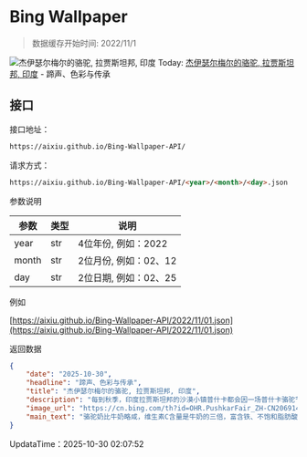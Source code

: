 # Bing Wallpaper

> 数据缓存开始时间: 2022/11/1

![杰伊瑟尔梅尔的骆驼, 拉贾斯坦邦, 印度](https://cn.bing.com/th?id=OHR.PushkarFair_ZH-CN2069143641_1920x1080.webp)
Today: [杰伊瑟尔梅尔的骆驼, 拉贾斯坦邦, 印度](https://cn.bing.com/th?id=OHR.PushkarFair_ZH-CN2069143641_1920x1080.webp) - 蹄声、色彩与传承

## 接口

接口地址：

```html
https://aixiu.github.io/Bing-Wallpaper-API/
```

请求方式：

```html
https://aixiu.github.io/Bing-Wallpaper-API/<year>/<month>/<day>.json
```

参数说明

| 参数 | 类型 | 说明 |
| - | - | - |
| year | str | 4位年份, 例如：2022 |
| month | str | 2位月份, 例如：02、12 |
| day | str | 2位日期, 例如：02、25 |

例如

[https://aixiu.github.io/Bing-Wallpaper-API/2022/11/01.json](https://aixiu.github.io/Bing-Wallpaper-API/2022/11/01.json)

返回数据

```json
{
    "date": "2025-10-30",
    "headline": "蹄声、色彩与传承",
    "title": "杰伊瑟尔梅尔的骆驼, 拉贾斯坦邦, 印度",
    "description": "每到秋季，印度拉贾斯坦邦的沙漠小镇普什卡都会因一场普什卡骆驼节而热闹非凡。这一节庆与印度教的卡提克月相对应，通常在公历10月下旬至11月初举行。今年的庆典自今日起至11月5日，成为了当地一年中最令人期待的季节。",
    "image_url": "https://cn.bing.com/th?id=OHR.PushkarFair_ZH-CN2069143641_1920x1080.webp",
    "main_text": "骆驼奶比牛奶略咸，维生素C含量是牛奶的三倍，富含铁、不饱和脂肪酸和B族维生素。"
}
```

UpdataTime：2025-10-30 02:07:52
